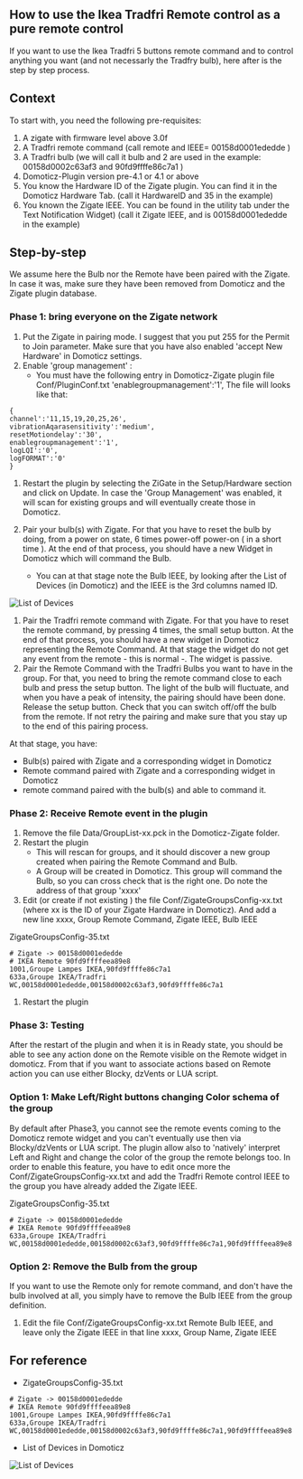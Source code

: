 ## How to use the Ikea Tradfri Remote control as a pure remote control

If you want to use the Ikea Tradfri 5 buttons remote command and to control anything you want (and not necessarly the Tradfry bulb), here after is the step by step process.


## Context

To start with, you need the following pre-requisites:
1. A zigate  with firmware level above 3.0f
1. A Tradfri remote command (call remote and IEEE= 00158d0001ededde )
1. A Tradfri bulb (we will call it bulb and 2 are used in the example: 00158d0002c63af3 and 90fd9ffffe86c7a1 )
1. Domoticz-Plugin version pre-4.1 or 4.1 or above
1. You know the Hardware ID of the Zigate plugin. You can find it in the Domoticz Hardware Tab. (call it HardwareID and 35 in the example)
1. You known the Zigate IEEE. You can be found in the utility tab under the Text Notification Widget) (call it Zigate IEEE, and is 00158d0001ededde in the example)


## Step-by-step

We assume here the Bulb nor the Remote have been paired with the Zigate. In case it was, make sure they have been removed from Domoticz and the Zigate plugin database.

### Phase 1: bring everyone on the Zigate network

1. Put the Zigate in pairing mode. I suggest that you put 255 for the Permit to Join parameter. 
Make sure that you have also enabled 'accept New Hardware' in Domoticz settings.
1. Enable 'group management' :
   * You must have the following entry in Domoticz-Zigate plugin file Conf/PluginConf.txt 'enablegroupmanagement':'1',
   The file will looks like that:

```   
{
channel':'11,15,19,20,25,26',
vibrationAqarasensitivity':'medium',
resetMotiondelay':'30',
enablegroupmanagement':'1',
logLQI':'0',
logFORMAT':'0'
}
```

1. Restart the plugin by selecting the ZiGate in the Setup/Hardware section and click on Update. In case the 'Group Management' was enabled, it will scan for existing groups and will eventually create those in Domoticz.

1. Pair your bulb(s) with Zigate. For that you have to reset the bulb by doing, from a power on state, 6 times power-off power-on ( in a short time ). At the end of that process, you should have a new Widget in Domoticz which will command the Bulb.
   * You can at that stage note the Bulb IEEE, by looking after the List of Devices (in Domoticz) and the IEEE is the 3rd columns named ID.
   
![List of Devices](https://github.com/pipiche38/Domoticz-Zigate-Wiki/tree/master/Images/Domoticz-ListOfDevices.png])
   
1. Pair the Tradfri remote command with Zigate. For that you have to reset the remote command, by pressing 4 times, the small setup button. At the end of that process, you should have a new widget in Domoticz representing the Remote Command. At that stage the widget do not get any event from the remote - this is normal -. The widget is passive.
1. Pair the Remote Command with the Tradfri Bulbs you want to have in the group. For that, you need to bring the remote command close to each bulb and press the setup button. The light of the bulb will fluctuate, and when you have a peak of intensity, the pairing should have been done. Release the setup button. Check that you can switch off/off the bulb from the remote. If not retry the pairing and make sure that you stay up to the end of this pairing process.

At that stage, you have:
* Bulb(s) paired with Zigate and a corresponding widget in Domoticz
* Remote command paired with Zigate and a corresponding widget in Domoticz
* remote command paired with the bulb(s) and able to command it.

### Phase 2: Receive Remote event in the plugin


1. Remove the file Data/GroupList-xx.pck in the Domoticz-Zigate folder.
1. Restart the plugin
   * This will rescan for groups, and it should discover a new group created when pairing the Remote Command and Bulb.
   * A Group will be created in Domoticz. This group will command the Bulb, so you can cross check that is the right one. Do note the address of that group 'xxxx'
1. Edit (or create if not existing ) the file Conf/ZigateGroupsConfig-xx.txt (where xx is the ID of your Zigate Hardware in Domoticz). And add a new line
	xxxx, Group Remote Command, Zigate IEEE, Bulb IEEE
	
ZigateGroupsConfig-35.txt
```
# Zigate -> 00158d0001ededde
# IKEA Remote 90fd9ffffeea89e8
1001,Groupe Lampes IKEA,90fd9ffffe86c7a1
633a,Groupe IKEA/Tradfri WC,00158d0001ededde,00158d0002c63af3,90fd9ffffe86c7a1
```


1. Restart the plugin


### Phase 3: Testing

After the restart of the plugin and when it is in Ready state, you should be able to see any action done on the Remote visible on the Remote widget in domoticz.
From that if you want to associate actions based on Remote action you can use either Blocky, dzVents or LUA script.

### Option 1: Make Left/Right buttons changing Color schema of the group

By default after Phase3, you cannot see the remote events coming to the Domoticz remote widget and you can't eventually use then via Blocky/dzVents or LUA script.
The plugin allow also to 'natively' interpret Left and Right and change the color of the group the remote belongs too.
In order to enable this feature, you have to edit once more the Conf/ZigateGroupsConfig-xx.txt and add the Tradfri Remote control IEEE to the group you have already added the Zigate IEEE.

ZigateGroupsConfig-35.txt

```
# Zigate -> 00158d0001ededde
# IKEA Remote 90fd9ffffeea89e8
633a,Groupe IKEA/Tradfri WC,00158d0001ededde,00158d0002c63af3,90fd9ffffe86c7a1,90fd9ffffeea89e8
```

### Option 2: Remove the Bulb from the group

If you want to use the Remote only for remote command, and don't have the bulb involved at all, you simply have to remove the Bulb IEEE from the group definition.

1. Edit the file Conf/ZigateGroupsConfig-xx.txt 
   Remote Bulb IEEE, and leave only the Zigate IEEE in that line
	xxxx, Group Name, Zigate IEEE



## For reference

* ZigateGroupsConfig-35.txt

```
# Zigate -> 00158d0001ededde
# IKEA Remote 90fd9ffffeea89e8
1001,Groupe Lampes IKEA,90fd9ffffe86c7a1
633a,Groupe IKEA/Tradfri WC,00158d0001ededde,00158d0002c63af3,90fd9ffffe86c7a1,90fd9ffffeea89e8
```

* List of Devices in Domoticz

![List of Devices](https://github.com/pipiche38/Domoticz-Zigate-Wiki/tree/master/Images/Domoticz-ListOfDevices.png)


